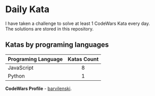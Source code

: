 # Daily Kata

I have taken a challenge to solve at least 1 CodeWars Kata every day.  
The solutions are stored in this repository.

## Katas by programing languages

| Programing Language | Katas Count |
| ------------------- | :---------: |
| JavaScript          |           8 |
| Python              |           1 |


**CodeWars Profile** - [barvilenski](https://www.codewars.com/users/vbarv24).
